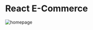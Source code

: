 # React E-Commerce

![homepage](https://github.com/lesimoes/react-commerce/blob/main/docs/pic01.gif?raw=true)
